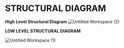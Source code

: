 # STRUCTURAL DIAGRAM #

**High Level Structural Diagram**
![Untitled Workspace (2)](https://user-images.githubusercontent.com/64580759/153249024-34f3061f-cdde-47b1-8a60-9fdcc92ba13d.png)

**LOW LEVEL STRUCTURAL DIAGRAM**

![Untitled Workspace (1)](https://user-images.githubusercontent.com/64580759/153249110-dc3bdbae-4dcc-4585-9df8-0676d6bcb92f.png)

